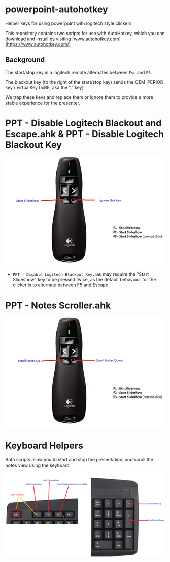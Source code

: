 # powerpoint-autohotkey

Helper keys for using powerpoint with logitech style clickers

This repository contains two scripts for use with AutoHotkey, which you can download and install by visiting [www.autohotkey.com](https://www.autohotkey.com/)

Background
---

The start/stop key in a logitech remote alternates between ```Esc``` and ```F5```.

The blackout key (to the right of the start/stop key) sends the OEM_PERIOD key ( virtualKey 0xBE, aka the "." key)

We trap these keys and replace them or ignore them to provide a more stable experience for the presenter.


PPT - Disable Logitech Blackout and Escape.ahk & PPT - Disable Logitech Blackout Key
===

![image](https://github.com/jonathan-annett/powerpoint-autohotkey/blob/c8f7bb48a84fda4a0b1bf49dbfd33902ac61cb8a/Ignore%20Blackout.png)

* `PPT - Disable Logitech Blackout Key.ahk` may require the "Start Slideshow" key to be pressed twice, as the default behaviour for the clicker is to alternate between F5 and Escape


PPT - Notes Scroller.ahk
===

![image](https://github.com/jonathan-annett/powerpoint-autohotkey/blob/24269185b5a01e2eecdb6220af85b3fc9cd09f08/Notes%20Scroller.png)


Keyboard Helpers
===
Both scripts allow you to start and stop the presentation, and scroll the notes view using the keyboard

![image](https://github.com/jonathan-annett/powerpoint-autohotkey/blob/0df841ba6b2bcd6a340976e2629aac80e9a7424d/key%20scroll.png)
